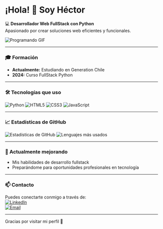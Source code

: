 # ¡Hola! 👋 Soy Héctor

💻 **Desarrollador Web FullStack con Python**  
Apasionado por crear soluciones web eficientes y funcionales.

![Programando GIF](https://media2.giphy.com/media/v1.Y2lkPTc5MGI3NjExd3JoZzlsNjQ3Z2lrNW9xNmltenI3OWY3a3plZDdiMTVmMGh6MmllNCZlcD12MV9pbnRlcm5hbF9naWZfYnlfaWQmY3Q9Zw/qgQUggAC3Pfv687qPC/giphy.gif)

---

### 🎓 Formación
- **Actualmente:** Estudiando en Generation Chile  
- **2024:** Curso FullStack Python

---

### 🛠️ Tecnologías que uso
![Python](https://img.shields.io/badge/Python-3776AB?style=flat-square&logo=python&logoColor=white)
![HTML5](https://img.shields.io/badge/HTML5-E34F26?style=flat-square&logo=html5&logoColor=white)
![CSS3](https://img.shields.io/badge/CSS3-1572B6?style=flat-square&logo=css3&logoColor=white)
![JavaScript](https://img.shields.io/badge/JavaScript-F7DF1E?style=flat-square&logo=javascript&logoColor=black)

---

### 📈 Estadísticas de GitHub
![Estadísticas de GitHub](https://github-readme-stats.vercel.app/api?username=sylarms23&show_icons=true&theme=gruvbox)
![Lenguajes más usados](https://github-readme-stats.vercel.app/api/top-langs/?username=sylarms23&layout=compact&theme=gruvbox)

---

### 🌱 Actualmente mejorando
- Mis habilidades de desarrollo fullstack  
- Preparándome para oportunidades profesionales en tecnología

---

### 📫 Contacto
Puedes conectarte conmigo a través de:  
[![LinkedIn](https://img.shields.io/badge/LinkedIn-0077B5?style=flat-square&logo=linkedin&logoColor=white)](https://www.linkedin.com/)  
[![Email](https://img.shields.io/badge/Email-D14836?style=flat-square&logo=gmail&logoColor=white)](mailto:tuemail@gmail.com)

---

Gracias por visitar mi perfil 👋
